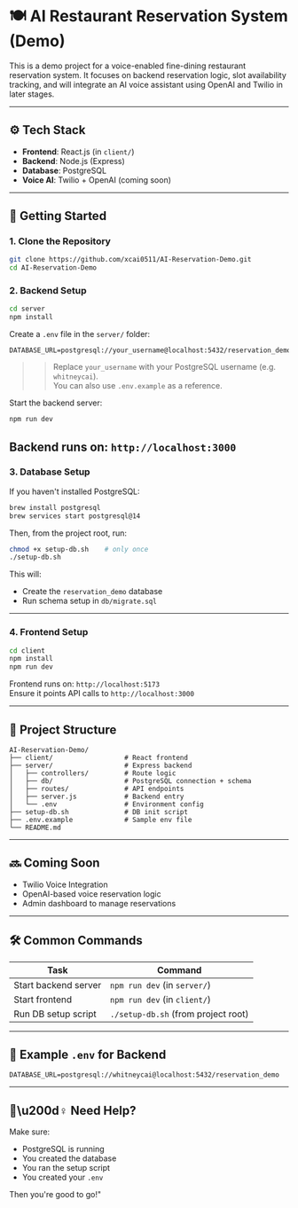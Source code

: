 # 🍽️ AI Restaurant Reservation System (Demo)

This is a demo project for a voice-enabled fine-dining restaurant reservation system. 
It focuses on backend reservation logic, slot availability tracking, and will integrate an AI voice assistant using OpenAI and Twilio in later stages.

---

## ⚙️ Tech Stack

- **Frontend**: React.js (in `client/`)
- **Backend**: Node.js (Express)
- **Database**: PostgreSQL
- **Voice AI**: Twilio + OpenAI (coming soon)

---

## 🚀 Getting Started

### 1. Clone the Repository
```bash
git clone https://github.com/xcai0511/AI-Reservation-Demo.git
cd AI-Reservation-Demo
```
### 2. Backend Setup
```bash
cd server
npm install
```
Create a `.env` file in the `server/` folder:
```env
DATABASE_URL=postgresql://your_username@localhost:5432/reservation_demo
```
> > Replace `your_username` with your PostgreSQL username (e.g. `whitneycai`).  
> > You can also use `.env.example` as a reference.


Start the backend server:
```bash
npm run dev
```

Backend runs on: `http://localhost:3000`
---

### 3. Database Setup
If you haven't installed PostgreSQL:

```bash
brew install postgresql
brew services start postgresql@14
```

Then, from the project root, run:

```bash
chmod +x setup-db.sh    # only once
./setup-db.sh
```

This will:
- Create the `reservation_demo` database
- Run schema setup in `db/migrate.sql`


---

### 4. Frontend Setup

```bash
cd client
npm install
npm run dev
```

Frontend runs on: `http://localhost:5173`  
Ensure it points API calls to `http://localhost:3000`

---

## 📁 Project Structure

```
AI-Reservation-Demo/
├── client/                  # React frontend
├── server/                  # Express backend
│   ├── controllers/         # Route logic
│   ├── db/                  # PostgreSQL connection + schema
│   ├── routes/              # API endpoints
│   ├── server.js            # Backend entry
│   └── .env                 # Environment config
├── setup-db.sh              # DB init script
├── .env.example             # Sample env file
└── README.md
```

---

## 🔜 Coming Soon
- Twilio Voice Integration
- OpenAI-based voice reservation logic
- Admin dashboard to manage reservations


---

## 🛠️ Common Commands

| Task                          | Command                            |
|-------------------------------|-------------------------------------|
| Start backend server          | `npm run dev` (in `server/`)        |
| Start frontend                | `npm run dev` (in `client/`)        |
| Run DB setup script           | `./setup-db.sh` (from project root) |

---

## 📌 Example `.env` for Backend

```env
DATABASE_URL=postgresql://whitneycai@localhost:5432/reservation_demo
```

---

## 🙋\u200d♀️ Need Help?

Make sure:
- PostgreSQL is running
- You created the database
- You ran the setup script
- You created your `.env`

Then you're good to go!"